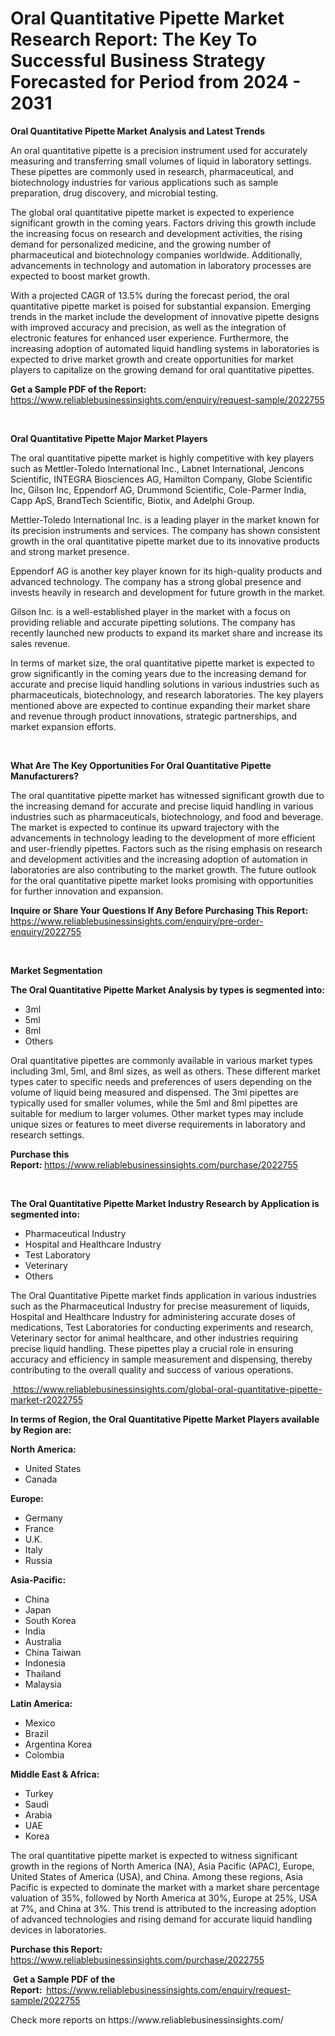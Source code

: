 <p><h1>Oral Quantitative Pipette Market Research Report: The Key To Successful Business Strategy Forecasted for Period from 2024 - 2031</h1></p><p><strong>Oral Quantitative Pipette Market Analysis and Latest Trends</strong></p>
<p><p>An oral quantitative pipette is a precision instrument used for accurately measuring and transferring small volumes of liquid in laboratory settings. These pipettes are commonly used in research, pharmaceutical, and biotechnology industries for various applications such as sample preparation, drug discovery, and microbial testing.</p><p>The global oral quantitative pipette market is expected to experience significant growth in the coming years. Factors driving this growth include the increasing focus on research and development activities, the rising demand for personalized medicine, and the growing number of pharmaceutical and biotechnology companies worldwide. Additionally, advancements in technology and automation in laboratory processes are expected to boost market growth.</p><p>With a projected CAGR of 13.5% during the forecast period, the oral quantitative pipette market is poised for substantial expansion. Emerging trends in the market include the development of innovative pipette designs with improved accuracy and precision, as well as the integration of electronic features for enhanced user experience. Furthermore, the increasing adoption of automated liquid handling systems in laboratories is expected to drive market growth and create opportunities for market players to capitalize on the growing demand for oral quantitative pipettes.</p></p>
<p><strong>Get a Sample PDF of the Report:&nbsp;</strong> <a href="https://www.reliablebusinessinsights.com/enquiry/request-sample/2022755">https://www.reliablebusinessinsights.com/enquiry/request-sample/2022755</a></p>
<p>&nbsp;</p>
<p><strong>Oral Quantitative Pipette Major Market Players</strong></p>
<p><p>The oral quantitative pipette market is highly competitive with key players such as Mettler-Toledo International Inc., Labnet International, Jencons Scientific, INTEGRA Biosciences AG, Hamilton Company, Globe Scientific Inc, Gilson Inc, Eppendorf AG, Drummond Scientific, Cole-Parmer India, Capp ApS, BrandTech Scientific, Biotix, and Adelphi Group.</p><p>Mettler-Toledo International Inc. is a leading player in the market known for its precision instruments and services. The company has shown consistent growth in the oral quantitative pipette market due to its innovative products and strong market presence.</p><p>Eppendorf AG is another key player known for its high-quality products and advanced technology. The company has a strong global presence and invests heavily in research and development for future growth in the market.</p><p>Gilson Inc. is a well-established player in the market with a focus on providing reliable and accurate pipetting solutions. The company has recently launched new products to expand its market share and increase its sales revenue.</p><p>In terms of market size, the oral quantitative pipette market is expected to grow significantly in the coming years due to the increasing demand for accurate and precise liquid handling solutions in various industries such as pharmaceuticals, biotechnology, and research laboratories. The key players mentioned above are expected to continue expanding their market share and revenue through product innovations, strategic partnerships, and market expansion efforts.</p></p>
<p>&nbsp;</p>
<p><strong>What Are The Key Opportunities For Oral Quantitative Pipette Manufacturers?</strong></p>
<p><p>The oral quantitative pipette market has witnessed significant growth due to the increasing demand for accurate and precise liquid handling in various industries such as pharmaceuticals, biotechnology, and food and beverage. The market is expected to continue its upward trajectory with the advancements in technology leading to the development of more efficient and user-friendly pipettes. Factors such as the rising emphasis on research and development activities and the increasing adoption of automation in laboratories are also contributing to the market growth. The future outlook for the oral quantitative pipette market looks promising with opportunities for further innovation and expansion.</p></p>
<p><strong>Inquire or Share Your Questions If Any Before Purchasing This Report:</strong> <a href="https://www.reliablebusinessinsights.com/enquiry/pre-order-enquiry/2022755">https://www.reliablebusinessinsights.com/enquiry/pre-order-enquiry/2022755</a></p>
<p>&nbsp;</p>
<p><strong>Market Segmentation</strong></p>
<p><strong>The Oral Quantitative Pipette Market Analysis by types is segmented into:</strong></p>
<p><ul><li>3ml</li><li>5ml</li><li>8ml</li><li>Others</li></ul></p>
<p><p>Oral quantitative pipettes are commonly available in various market types including 3ml, 5ml, and 8ml sizes, as well as others. These different market types cater to specific needs and preferences of users depending on the volume of liquid being measured and dispensed. The 3ml pipettes are typically used for smaller volumes, while the 5ml and 8ml pipettes are suitable for medium to larger volumes. Other market types may include unique sizes or features to meet diverse requirements in laboratory and research settings.</p></p>
<p><strong>Purchase this Report:&nbsp;</strong><a href="https://www.reliablebusinessinsights.com/purchase/2022755">https://www.reliablebusinessinsights.com/purchase/2022755</a></p>
<p>&nbsp;</p>
<p><strong>The Oral Quantitative Pipette Market Industry Research by Application is segmented into:</strong></p>
<p><ul><li>Pharmaceutical Industry</li><li>Hospital and Healthcare Industry</li><li>Test Laboratory</li><li>Veterinary</li><li>Others</li></ul></p>
<p><p>The Oral Quantitative Pipette market finds application in various industries such as the Pharmaceutical Industry for precise measurement of liquids, Hospital and Healthcare Industry for administering accurate doses of medications, Test Laboratories for conducting experiments and research, Veterinary sector for animal healthcare, and other industries requiring precise liquid handling. These pipettes play a crucial role in ensuring accuracy and efficiency in sample measurement and dispensing, thereby contributing to the overall quality and success of various operations.</p></p>
<p><a href="https://www.reliablebusinessinsights.com/global-oral-quantitative-pipette-market-r2022755">&nbsp;https://www.reliablebusinessinsights.com/global-oral-quantitative-pipette-market-r2022755</a></p>
<p><strong>In terms of Region, the Oral Quantitative Pipette Market Players available by Region are:</strong></p>
<p>
    <p> <strong> North America: </strong>
        <ul>
            <li>United States</li>
            <li>Canada</li>
        </ul>
        </p> 
    <p> <strong> Europe: </strong>
        <ul>
            <li>Germany</li>
            <li>France</li>
            <li>U.K.</li>
            <li>Italy</li>
            <li>Russia</li>
        </ul>
        </p> 
    <p> <strong> Asia-Pacific: </strong>
        <ul>
            <li>China</li>
            <li>Japan</li>
            <li>South Korea</li>
            <li>India</li>
            <li>Australia</li>
            <li>China Taiwan</li>
            <li>Indonesia</li>
            <li>Thailand</li>
            <li>Malaysia</li>
        </ul>
        </p> 
    <p> <strong> Latin America: </strong>
        <ul>
            <li>Mexico</li>
            <li>Brazil</li>
            <li>Argentina Korea</li>
            <li>Colombia</li>
        </ul>
        </p> 
    <p> <strong> Middle East & Africa: </strong>
        <ul>
            <li>Turkey</li>
            <li>Saudi</li>
            <li>Arabia</li>
            <li>UAE</li>
            <li>Korea</li>
        </ul>
    </p>
    </p>
<p><p>The oral quantitative pipette market is expected to witness significant growth in the regions of North America (NA), Asia Pacific (APAC), Europe, United States of America (USA), and China. Among these regions, Asia Pacific is expected to dominate the market with a market share percentage valuation of 35%, followed by North America at 30%, Europe at 25%, USA at 7%, and China at 3%. This trend is attributed to the increasing adoption of advanced technologies and rising demand for accurate liquid handling devices in laboratories.</p></p>
<p><strong>Purchase this Report: </strong><a href="https://www.reliablebusinessinsights.com/purchase/2022755">https://www.reliablebusinessinsights.com/purchase/2022755</a></p>
<p>&nbsp;<strong>Get a Sample PDF of the Report:&nbsp;&nbsp;</strong><a href="https://www.reliablebusinessinsights.com/enquiry/request-sample/2022755">https://www.reliablebusinessinsights.com/enquiry/request-sample/2022755</a></p>
<p><strong></strong></p>
<p>Check more reports on https://www.reliablebusinessinsights.com/</p>